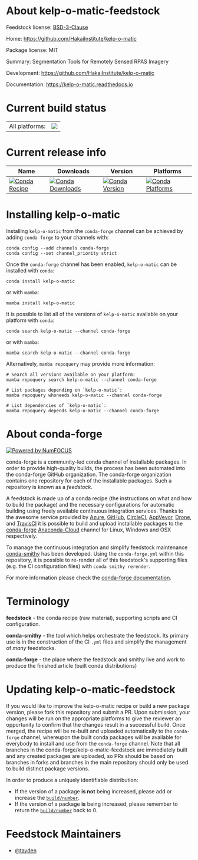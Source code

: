 About kelp-o-matic-feedstock
============================

Feedstock license: [BSD-3-Clause](https://github.com/conda-forge/kelp-o-matic-feedstock/blob/main/LICENSE.txt)

Home: https://github.com/HakaiInstitute/kelp-o-matic

Package license: MIT

Summary: Segmentation Tools for Remotely Sensed RPAS Imagery

Development: https://github.com/HakaiInstitute/kelp-o-matic

Documentation: https://kelp-o-matic.readthedocs.io

Current build status
====================


<table><tr><td>All platforms:</td>
    <td>
      <a href="https://dev.azure.com/conda-forge/feedstock-builds/_build/latest?definitionId=18662&branchName=main">
        <img src="https://dev.azure.com/conda-forge/feedstock-builds/_apis/build/status/kelp-o-matic-feedstock?branchName=main">
      </a>
    </td>
  </tr>
</table>

Current release info
====================

| Name | Downloads | Version | Platforms |
| --- | --- | --- | --- |
| [![Conda Recipe](https://img.shields.io/badge/recipe-kelp--o--matic-green.svg)](https://anaconda.org/conda-forge/kelp-o-matic) | [![Conda Downloads](https://img.shields.io/conda/dn/conda-forge/kelp-o-matic.svg)](https://anaconda.org/conda-forge/kelp-o-matic) | [![Conda Version](https://img.shields.io/conda/vn/conda-forge/kelp-o-matic.svg)](https://anaconda.org/conda-forge/kelp-o-matic) | [![Conda Platforms](https://img.shields.io/conda/pn/conda-forge/kelp-o-matic.svg)](https://anaconda.org/conda-forge/kelp-o-matic) |

Installing kelp-o-matic
=======================

Installing `kelp-o-matic` from the `conda-forge` channel can be achieved by adding `conda-forge` to your channels with:

```
conda config --add channels conda-forge
conda config --set channel_priority strict
```

Once the `conda-forge` channel has been enabled, `kelp-o-matic` can be installed with `conda`:

```
conda install kelp-o-matic
```

or with `mamba`:

```
mamba install kelp-o-matic
```

It is possible to list all of the versions of `kelp-o-matic` available on your platform with `conda`:

```
conda search kelp-o-matic --channel conda-forge
```

or with `mamba`:

```
mamba search kelp-o-matic --channel conda-forge
```

Alternatively, `mamba repoquery` may provide more information:

```
# Search all versions available on your platform:
mamba repoquery search kelp-o-matic --channel conda-forge

# List packages depending on `kelp-o-matic`:
mamba repoquery whoneeds kelp-o-matic --channel conda-forge

# List dependencies of `kelp-o-matic`:
mamba repoquery depends kelp-o-matic --channel conda-forge
```


About conda-forge
=================

[![Powered by
NumFOCUS](https://img.shields.io/badge/powered%20by-NumFOCUS-orange.svg?style=flat&colorA=E1523D&colorB=007D8A)](https://numfocus.org)

conda-forge is a community-led conda channel of installable packages.
In order to provide high-quality builds, the process has been automated into the
conda-forge GitHub organization. The conda-forge organization contains one repository
for each of the installable packages. Such a repository is known as a *feedstock*.

A feedstock is made up of a conda recipe (the instructions on what and how to build
the package) and the necessary configurations for automatic building using freely
available continuous integration services. Thanks to the awesome service provided by
[Azure](https://azure.microsoft.com/en-us/services/devops/), [GitHub](https://github.com/),
[CircleCI](https://circleci.com/), [AppVeyor](https://www.appveyor.com/),
[Drone](https://cloud.drone.io/welcome), and [TravisCI](https://travis-ci.com/)
it is possible to build and upload installable packages to the
[conda-forge](https://anaconda.org/conda-forge) [Anaconda-Cloud](https://anaconda.org/)
channel for Linux, Windows and OSX respectively.

To manage the continuous integration and simplify feedstock maintenance
[conda-smithy](https://github.com/conda-forge/conda-smithy) has been developed.
Using the ``conda-forge.yml`` within this repository, it is possible to re-render all of
this feedstock's supporting files (e.g. the CI configuration files) with ``conda smithy rerender``.

For more information please check the [conda-forge documentation](https://conda-forge.org/docs/).

Terminology
===========

**feedstock** - the conda recipe (raw material), supporting scripts and CI configuration.

**conda-smithy** - the tool which helps orchestrate the feedstock.
                   Its primary use is in the construction of the CI ``.yml`` files
                   and simplify the management of *many* feedstocks.

**conda-forge** - the place where the feedstock and smithy live and work to
                  produce the finished article (built conda distributions)


Updating kelp-o-matic-feedstock
===============================

If you would like to improve the kelp-o-matic recipe or build a new
package version, please fork this repository and submit a PR. Upon submission,
your changes will be run on the appropriate platforms to give the reviewer an
opportunity to confirm that the changes result in a successful build. Once
merged, the recipe will be re-built and uploaded automatically to the
`conda-forge` channel, whereupon the built conda packages will be available for
everybody to install and use from the `conda-forge` channel.
Note that all branches in the conda-forge/kelp-o-matic-feedstock are
immediately built and any created packages are uploaded, so PRs should be based
on branches in forks and branches in the main repository should only be used to
build distinct package versions.

In order to produce a uniquely identifiable distribution:
 * If the version of a package **is not** being increased, please add or increase
   the [``build/number``](https://docs.conda.io/projects/conda-build/en/latest/resources/define-metadata.html#build-number-and-string).
 * If the version of a package **is** being increased, please remember to return
   the [``build/number``](https://docs.conda.io/projects/conda-build/en/latest/resources/define-metadata.html#build-number-and-string)
   back to 0.

Feedstock Maintainers
=====================

* [@tayden](https://github.com/tayden/)

